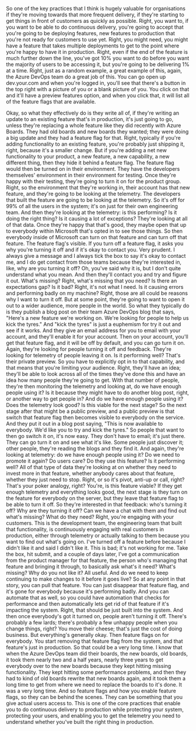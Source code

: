 So one of the key practices that I think is hugely valuable for organisations if they're moving towards that more frequent delivery, if they're starting to get things in front of customers as quickly as possible. Right, you want to, if you want to be able to do continuous delivery, you're going to accept that you're going to be deploying features, new features to production that you're not ready for customers to use yet. Right, you might need, you might have a feature that takes multiple deployments to get to the point where you're happy to have it in production. Right, even if the end of the feature is much further down the line, you've got 10% you want to do before you want the majority of users to be accessing it, but you're going to be delivering 1% at a time. Right, just as a random example, a great example of this, again, the Azure DevOps team do a great job of this. You can go open up dev.your.com and when you're logged in, you'll see that there's a button in the top right with a picture of you or a blank picture of you. You click on that and it'll have a preview features option, and when you click that, it will list all of the feature flags that are available.

Okay, so what they effectively do is they write all of, if they're writing an update to an existing feature that's in production, it's just going to go, unless they're replacing a whole feature like they did recently with Azure Boards. They had old boards and new boards they wanted; they were doing a big update and they had a feature flag for that. Right, typically if you're adding functionality to an existing feature, you're probably just shipping it, right, because it's a smaller change. But if you're adding a net new functionality to your product, a new feature, a new capability, a new different thing, then they hide it behind a feature flag. The feature flag would then be turned on in their environment. They have the developers themselves' environment in their environment for testing. Once they're happy with their testing, they're going to turn it on for the product group. Right, so the environment that they're working in, their account has that new feature, and they're going to be looking at the telemetry. The developers that built the feature are going to be looking at the telemetry. So it's off for 99% of all the users in the system; it's on just for their own engineering team. And then they're looking at the telemetry: is this performing? Is it doing the right thing? Is it causing a lot of exceptions? They're looking at all of that data. Once they're happy that that's good, they maybe open that up to everybody within Microsoft that's opted in to see those things. So then everybody inside of Microsoft can turn on that feature and can turn off that feature. The feature flag's visible. If you turn off a feature flag, it asks you why you're turning it off and if it's okay to contact you. Very prudent. I always give a message and I always tick the box to say it's okay to contact me, and I do get contact from those teams because they're interested in, like, why are you turning it off? Oh, you've said why it is, but I don't quite understand what you mean. And then they'll contact you and try and figure it out. What's missing? Right, what's missing that you need? Is there an expectations gap? Is it bad? Right, it's not what I need. Is it causing errors and performing badly on my machine? Right, those are all could be reasons why I want to turn it off. But at some point, they're going to want to open it out to a wider audience, more people in the world. So what they typically do is they publish a blog post on their team Azure DevOps blog that says, "Here's a new feature we're working on. We're looking for people to help us kick the tyres." And "kick the tyres" is just a euphemism for try it out and see if it works. And they give an email address for you to email with your account, and they'll enable it for your account. Then on your account, you'll get that feature flag, and it will be off by default, and you can go turn it on. Again, they're looking for people turning it off and feedback. They're looking for telemetry of people leaving it on. Is it performing well? That's their private preview. So you have to explicitly opt in to that capability, and that means that you're limiting your audience. Right, they'll have an idea; they'll be able to look across all of the times they've done this and have an idea how many people they're going to get. With that number of people, they're then monitoring the telemetry and looking at, do we have enough people using it? Is it because they might have to do another blog post, right, or another way to get people in? And do we have enough people using it? Does the telemetry look good? Is this viable for the next stage? So the next stage after that might be a public preview, and a public preview is that switch that feature flag then becomes visible to everybody on the service. And they put it out in a blog post saying, "This is now available to everybody. We'd like you to try and kick the tyres." So people that want to then go switch it on, it's now easy. They don't have to email; it's just there. They can go turn it on and see what it's like. Some people just discover it; other people, they're reading the blogs and they find it. And again, they're looking at telemetry: do we have enough people using it? Do we need to promote it again? Do users care? Do they use this feature? Is it performing well? All of that type of data they're looking at on whether they need to invest more in that feature, whether anybody cares about that feature, whether they just need to stop. Right, or so it's pivot, anti-up or call, right? That's your poker analogy, right? You're, is this feature viable? If they get enough telemetry and everything looks good, the next stage is they turn on the feature for everybody on the server, but they leave that feature flag to be able to turn it off. So they're interested in that feedback: who's turning it off? Why are they turning it off? Can we have a chat with them and find out what's missing? What do they need? Right, you're engaging with your customers. This is the development team, the engineering team that built that functionality, is continuously engaging with real customers in production, either through telemetry or actually talking to them because you want to find out what's going on. I've turned off a feature before because I didn't like it and said I didn't like it. This is bad; it's not working for me. Take the box, hit submit, and a couple of days later, I've got a communication from the product manager for that feature, the person who's managing that feature and bringing it through, to basically ask what's it need? What's missing? Why do you not like it? All useful. And do we need to keep continuing to make changes to it before it goes live? So at any point in that story, you can pull that feature. You can just disappear that feature flag, and it's gone for everybody because it's performing badly. And you can automate that as well, so you could have automation that checks for performance and then automatically lets get rid of that feature if it's impacting the system. Right, that should be just built into the system. And then once everybody's got it turned on, people aren't turning it off. There's probably a few lards; there's probably a few unhappy people when you change things, right? You move their cheese; that's just the cost of doing business. But everything's generally okay. Then feature flags on for everybody. You start removing that feature flag from the system, and that feature's just in production. So that could be a very long time. I know that when the Azure DevOps team did their boards, the new boards, old boards, it took them nearly two and a half years, nearly three years to get everybody over to the new boards because they kept hitting missing functionality. They kept hitting some performance problems, and then they had to kind of old boards rewrite that new boards again, and it took them a long time to get from where we need to replace the boards to it's done. It was a very long time. And so feature flags and how you enable feature flags, so they can be behind the scenes. They can be something that you give actual users access to. This is one of the core practices that enable you to do continuous delivery to production while protecting your system, protecting your users, and enabling you to get the telemetry you need to understand whether you've built the right thing in production.